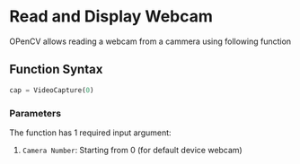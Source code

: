# Read and Display Webcam
OPenCV allows reading a webcam from a cammera using following function

## Function Syntax
```py
cap = VideoCapture(0)
```

### Parameters
The function has 1 required input argument:
1. `Camera Number`: Starting from 0 (for default device webcam)